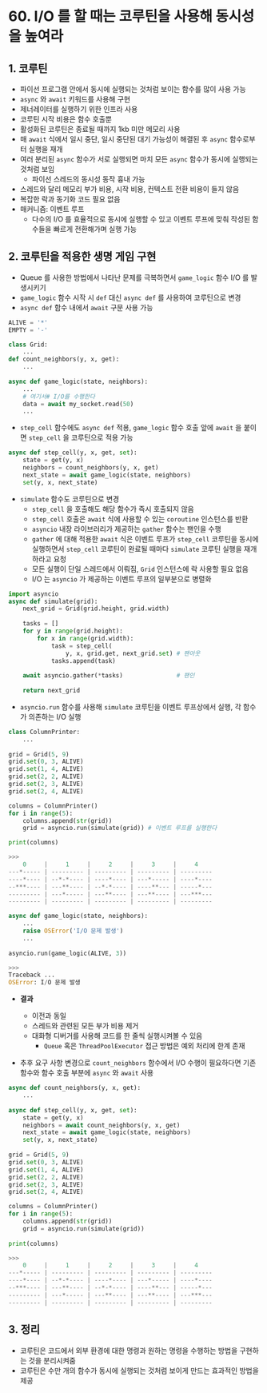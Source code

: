 # 60. I/O 를 할 때는 코루틴을 사용해 동시성을 높여라

## 1. 코루틴

- 파이선 프로그램 안에서 동시에 실행되는 것처럼 보이는 함수를 많이 사용 가능
- `async` 와 `await` 키워드를 사용해 구현
- 제너레이터를 실행하기 위한 인프라 사용
- 코루틴 시작 비용은 함수 호출뿐
- 활성화된 코루틴은 종료될 때까지 1kb 미만 메모리 사용
- 매 `await` 식에서 일시 중단, 일시 중단된 대기 가능성이 해결된 후 `async` 함수로부터 실행을 재개
- 여러 분리된 `async` 함수가 서로 실행되면 마치 모든 `async` 함수가 동시에 실행되는 것처럼 보임
    - 파이선 스레드의 동시성 동작 흉내 가능
- 스레드와 달리 메모리 부가 비용, 시작 비용, 컨텍스트 전환 비용이 들지 않음
- 복잡한 락과 동기화 코드 필요 없음
- 매커니즘: 이벤트 루프
    - 다수의 I/O 를 효율적으로 동시에 실행할 수 있고 이벤트 루프에 맞춰 작성된 함수들을 빠르게 전환해가며 실행 가능

## 2. 코루틴을 적용한 생명 게임 구현

- Queue 를 사용한 방법에서 나타난 문제를 극복하면서 `game_logic` 함수 I/O 를 발생시키기
- `game_logic` 함수 시작 시 `def` 대신 `async def` 를 사용하여 코루틴으로 변경
- `async def` 함수 내에서 `await` 구문 사용 가능

```python
ALIVE = '*'
EMPTY = '-'

class Grid:
    ...
def count_neighbors(y, x, get):
    ...
    
async def game_logic(state, neighbors):
    ...
    # 여기서# I/O를 수행한다
    data = await my_socket.read(50)
    ...
```

- `step_cell` 함수에도 `async def` 적용, `game_logic` 함수 호출 앞에 `await` 을 붙이면 `step_cell` 을 코루틴으로 적용 가능

```python
async def step_cell(y, x, get, set):
    state = get(y, x)
    neighbors = count_neighbors(y, x, get)
    next_state = await game_logic(state, neighbors)
    set(y, x, next_state)
```

- `simulate` 함수도 코루틴으로 변경
    - `step_cell` 을 호출해도 해당 함수가 즉시 호출되지 않음
    - `step_cell` 호출은 `await` 식에 사용할 수 있는 `coroutine` 인스턴스를 반환
    - `asyncio` 내장 라이브러리가 제공하는 `gather` 함수는 팬인을 수행
    - `gather` 에 대해 적용한 `await` 식은 이벤트 루프가 `step_cell` 코루틴을 동시에 실행하면서 `step_cell` 코루틴이 완료될 때마다 `simulate` 코루틴 실행을 재개하라고 요청
    - 모든 실행이 단일 스레드에서 이뤄짐, `Grid` 인스턴스에 락 사용할 필요 없음
    - I/O 는 `asyncio` 가 제공하는 이벤트 루프의 일부분으로 병렬화

```python
import asyncio
async def simulate(grid):
    next_grid = Grid(grid.height, grid.width)
    
    tasks = []
    for y in range(grid.height):
        for x in range(grid.width):
            task = step_cell(
                y, x, grid.get, next_grid.set) # 팬아웃
            tasks.append(task)
            
    await asyncio.gather(*tasks)               # 팬인
    
    return next_grid
```

- `asyncio.run` 함수를 사용해 `simulate` 코루틴을 이벤트 루프상에서 실행, 각 함수가 의존하는 I/O 실행

```python
class ColumnPrinter:
    ...
    
grid = Grid(5, 9)
grid.set(0, 3, ALIVE)
grid.set(1, 4, ALIVE)
grid.set(2, 2, ALIVE)
grid.set(2, 3, ALIVE)
grid.set(2, 4, ALIVE)

columns = ColumnPrinter()
for i in range(5):
    columns.append(str(grid))
    grid = asyncio.run(simulate(grid)) # 이벤트 루프를 실행한다

print(columns)

>>>
    0     |     1     |     2     |     3     |     4
---*----- | --------- | --------- | --------- | ---------
----*---- | --*-*---- | ----*---- | ---*----- | ----*----
--***---- | ---**---- | --*-*---- | ----**--- | -----*---
--------- | ---*----- | ---**---- | ---**---- | ---***---
--------- | --------- | --------- | --------- | ---------
```

```python
async def game_logic(state, neighbors):
    ...
    raise OSError('I/O 문제 발생')
    ...
    
asyncio.run(game_logic(ALIVE, 3))

>>>
Traceback ...
OSError: I/O 문제 발생
```

- **결과**
    - 이전과 동일
    - 스레드와 관련된 모든 부가 비용 제거
    - 대화형 디버거를 사용해 코드를 한 줄씩 실행시켜볼 수 있음
        - `Queue` 혹은 `ThreadPoolExecutor` 접근 방법은 예외 처리에 한계 존재

- 추후 요구 사항 변경으로 `count_neighbors` 함수에서 I/O 수행이 필요하다면 기존 함수와 함수 호출 부분에 `async` 와 `await` 사용

```python
async def count_neighbors(y, x, get):
    ...
                        
async def step_cell(y, x, get, set):
    state = get(y, x)
    neighbors = await count_neighbors(y, x, get)
    next_state = await game_logic(state, neighbors)
    set(y, x, next_state)
    
grid = Grid(5, 9)
grid.set(0, 3, ALIVE)
grid.set(1, 4, ALIVE)
grid.set(2, 2, ALIVE)
grid.set(2, 3, ALIVE)
grid.set(2, 4, ALIVE)

columns = ColumnPrinter()
for i in range(5):
    columns.append(str(grid))
    grid = asyncio.run(simulate(grid))
    
print(columns)

>>>
    0     |     1     |     2     |     3     |     4
---*----- | --------- | --------- | --------- | ---------
----*---- | --*-*---- | ----*---- | ---*----- | ----*----
--***---- | ---**---- | --*-*---- | ----**--- | -----*---
--------- | ---*----- | ---**---- | ---**---- | ---***---
--------- | --------- | --------- | --------- | ---------
```

## 3. 정리

- 코루틴은 코드에서 외부 환경에 대한 명령과 원하는 명령을 수행하는 방법을 구현하는 것을 분리시켜줌
- 코루틴은 수만 개의 함수가 동시에 실행되는 것처럼 보이게 만드는 효과적인 방법을 제공